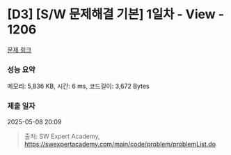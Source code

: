 # [D3] [S/W 문제해결 기본] 1일차 - View - 1206 

[문제 링크](https://swexpertacademy.com/main/code/problem/problemDetail.do?contestProbId=AV134DPqAA8CFAYh) 

### 성능 요약

메모리: 5,836 KB, 시간: 6 ms, 코드길이: 3,672 Bytes

### 제출 일자

2025-05-08 20:09



> 출처: SW Expert Academy, https://swexpertacademy.com/main/code/problem/problemList.do
